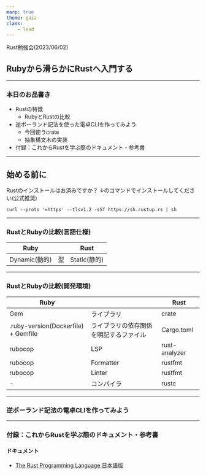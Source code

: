 ```yaml
---
marp: true
theme: gaia
class:
    - lead
---
```


 Rust勉強会(2023/06/02)
## Rubyから滑らかにRustへ入門する

---

### 本日のお品書き

- Rustの特徴
  - RubyとRustの比較
- 逆ポーランド記法を使った電卓CLIを作ってみよう
  - 今回使うcrate
  - 抽象構文木の実装
- 付録：これからRustを学ぶ際のドキュメント・参考書

---

## 始める前に
Rustのインストールはお済みですか？
↓のコマンドでインストールしてください(公式推奨)

```bash: Terminal
curl --proto '=https' --tlsv1.2 -sSf https://sh.rustup.rs | sh
```

---

### RustとRubyの比較(言語仕様)

| Ruby |  | Rust |
| - | - | - |
| Dynamic(動的) | 型 | Static(静的) |

---

### RustとRubyの比較(開発環境)

| Ruby |  | Rust |
| - | - | - |
| Gem | ライブラリ | crate |
| .ruby-version(Dockerfile) + Gemfile | ライブラリの依存関係を明記するファイル | Cargo.toml |
| rubocop | LSP | rust-analyzer |
| rubocop | Formatter | rustfmt |
| rubocop | Linter | rustfmt |
| - | コンパイラ | rustc |


---

### 逆ポーランド記法の電卓CLIを作ってみよう

---

### 付録：これからRustを学ぶ際のドキュメント・参考書

#### ドキュメント
- [The Rust Programming Language 日本語版](https://doc.rust-jp.rs/book-ja/)

